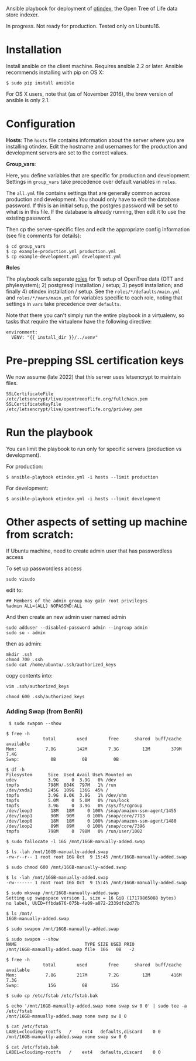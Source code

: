 Ansible playbook for deployment of
[otindex](https://github.com/OpenTreeOfLife/otindex), the Open Tree of Life
data store indexer.

In progress. Not ready for production. Tested only on Ubuntu16.

# Installation

Install ansible on the client machine. Requires ansible 2.2 or later. Ansible recommends installing with pip on OS X:

    $ sudo pip install ansible

For OS X users, note that (as of November 2016), the brew version of ansible is only 2.1.

# Configuration

**Hosts**: The `hosts` file contains information about the server where
you are installing otindex. Edit the hostname and usernames for the
production and development servers are set to the correct values.

**Group_vars**:

Here, you define variables that are specific for production and development.
Settings in `group_vars` take precedence over default variables in `roles`.

The `all.yml` file contains settings that are generally common across production
and development. You should only have to edit the database password. If this is
an initial setup, the postgres password will be set to what is in this file. If
the database is already running, then edit it to use the existing password.  

Then cp the server-specific files and edit the appropriate config information
(see file comments for details):

    $ cd group_vars
    $ cp example-production.yml production.yml
    $ cp example-development.yml development.yml

**Roles**

The playbook calls separate [roles](http://docs.ansible.com/ansible/playbooks_roles.html#roles)
for 1) setup of OpenTree data (OTT and phylesystem); 2) postgresql
installation / setup; 3) peyotl installation; and finally 4) otindex
installation / setup. See the `roles/*/defaults/main.yml` and
`roles/*/vars/main.yml` for variables specific to each role, noting that
settings in `vars` take precedence over `defaults`.

Note that there you can't simply run the entire playbook in a virtualenv, so
tasks that require the virtualenv have the following directive:

```
environment:
  VENV: "{{ install_dir }}/../venv"
```

# Pre-prepping SSL certification keys

We now assume (late 2022) that this server uses letsencrypt to maintain files.

    SSLCertificateFile    /etc/letsencrypt/live/opentreeoflife.org/fullchain.pem
    SSLCertificateKeyFile /etc/letsencrypt/live/opentreeoflife.org/privkey.pem

# Run the playbook
You can limit the playbook to run only for specific servers (production vs
development).

For production:

    $ ansible-playbook otindex.yml -i hosts --limit production

For development:

    $ ansible-playbook otindex.yml -i hosts --limit development




# Other aspects of setting up machine from scratch:

If Ubuntu machine, need to create admin user that has passwordless access

To set up passwordless access

    sudo visudo  

edit to:  

    ## Members of the admin group may gain root privileges  
    %admin ALL=(ALL) NOPASSWD:ALL  

And then create an new admin user named admin

    sudo adduser --disabled-password admin --ingroup admin
    sudo su - admin

then as admin:

    mkdir .ssh
    chmod 700 .ssh
    sudo cat /home/ubuntu/.ssh/authorized_keys 

copy contents into:

    vim .ssh/authorized_keys
    
    chmod 600 .ssh/authorized_keys
 

 ### Adding Swap (from BenRi)
```
 $ sudo swapon --show

$ free -h
              total        used        free      shared  buff/cache   available
Mem:           7.8G        142M        7.3G         12M        379M        7.4G
Swap:            0B          0B          0B

$ df -h
Filesystem      Size  Used Avail Use% Mounted on
udev            3.9G     0  3.9G   0% /dev
tmpfs           798M  804K  797M   1% /run
/dev/xvda1      245G  109G  136G  45% /
tmpfs           3.9G  8.0K  3.9G   1% /dev/shm
tmpfs           5.0M     0  5.0M   0% /run/lock
tmpfs           3.9G     0  3.9G   0% /sys/fs/cgroup
/dev/loop3       18M   18M     0 100% /snap/amazon-ssm-agent/1455
/dev/loop1       90M   90M     0 100% /snap/core/7713
/dev/loop0       18M   18M     0 100% /snap/amazon-ssm-agent/1480
/dev/loop2       89M   89M     0 100% /snap/core/7396
tmpfs           798M     0  798M   0% /run/user/1002

$ sudo fallocate -l 16G /mnt/16GB-manually-added.swap

$ ls -lah /mnt/16GB-manually-added.swap 
-rw-r--r-- 1 root root 16G Oct  9 15:45 /mnt/16GB-manually-added.swap

$ sudo chmod 600 /mnt/16GB-manually-added.swap

$ ls -lah /mnt/16GB-manually-added.swap 
-rw------- 1 root root 16G Oct  9 15:45 /mnt/16GB-manually-added.swap

$ sudo mkswap /mnt/16GB-manually-added.swap 
Setting up swapspace version 1, size = 16 GiB (17179865088 bytes)
no label, UUID=ffbda676-075b-4a09-a072-2339dfd2d77b

$ ls /mnt/
16GB-manually-added.swap

$ sudo swapon /mnt/16GB-manually-added.swap

$ sudo swapon --show
NAME                          TYPE SIZE USED PRIO
/mnt/16GB-manually-added.swap file  16G   0B   -2

$ free -h
              total        used        free      shared  buff/cache   available
Mem:           7.8G        217M        7.2G         12M        416M        7.3G
Swap:           15G          0B         15G

$ sudo cp /etc/fstab /etc/fstab.bak

$ echo '/mnt/16GB-manually-added.swap none swap sw 0 0' | sudo tee -a /etc/fstab
/mnt/16GB-manually-added.swap none swap sw 0 0

$ cat /etc/fstab
LABEL=cloudimg-rootfs   /    ext4   defaults,discard    0 0
/mnt/16GB-manually-added.swap none swap sw 0 0

$ cat /etc/fstab.bak 
LABEL=cloudimg-rootfs   /    ext4   defaults,discard    0 0

```
